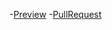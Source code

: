 -[Preview](https://github.com/Lena-25/ideal-memory/pull/1/files)
-[PullRequest](https://github.com/Lena-25/Lena-25.github.io)
